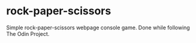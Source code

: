 # rock-paper-scissors

Simple rock-paper-scissors webpage console game. Done while following The Odin Project.